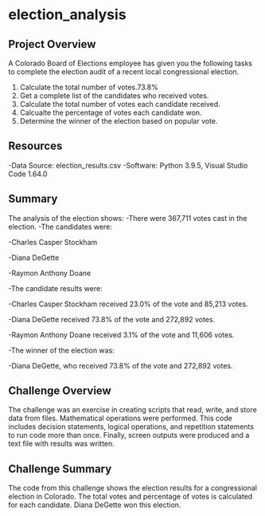 # election_analysis

## Project Overview
A Colorado Board of Elections employee has given you the following tasks to complete the election audit of a recent local congressional election.

1. Calculate the total number of votes.73.8%
2. Get a complete list of the candidates who received votes.
3. Calculate the total number of votes each candidate received.
4. Calcualte the percentage of votes each candidate won.
5. Determine the winner of the election based on popular vote.

## Resources
-Data Source: election_results.csv
-Software: Python 3.9.5, Visual Studio Code 1.64.0

## Summary
The analysis of the election shows: 
-There were 367,711 votes cast in the election.
-The candidates were:

  -Charles Casper Stockham

  -Diana DeGette
  
  -Raymon Anthony Doane

-The candidate results were: 

  -Charles Casper Stockham received 23.0% of the vote and 85,213 votes.
  
  -Diana DeGette received 73.8% of the vote and 272,892 votes.
  
  -Raymon Anthony Doane received 3.1% of the vote and 11,606 votes.
  
-The winner of the election was: 

  -Diana DeGette, who received 73.8% of the vote and 272,892 votes.

## Challenge Overview
The challenge was an exercise in creating scripts that read, write, and store data from files. Mathematical operations were performed. This code includes decision statements, logical operations, and repetition statements to run code more than once. Finally, screen outputs were produced and a text file with results was written.

## Challenge Summary
The code from this challenge shows the election results for a congressional election in Colorado. The total votes and percentage of votes is calculated for each candidate. Diana DeGette won this election.
